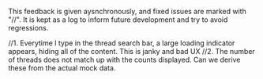 This feedback is given aysnchronously, and fixed issues are marked with "//". It is kept as a log to inform future development and try to avoid regressions.

//1. Everytime I type in the thread search bar, a large loading indicator appears, hiding all of the content. This is janky and bad UX
//2. The number of threads does not match up with the counts displayed. Can we derive these from the actual mock data. 